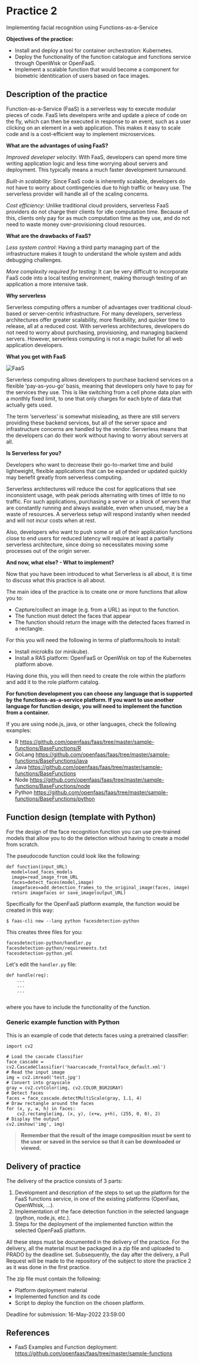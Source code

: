 # Practice 2

Implementing facial recognition using Functions-as-a-Service


**Objectives of the practice:**

- Install and deploy a tool for container orchestration: Kubernetes.
- Deploy the functionality of the function catalogue and functions service through OpenWisk or OpenFaaS.
- Implement a scalable function that would become a component for biometric identitication of users based on face images. 

## Description of the practice

Function-as-a-Service (FaaS) is a serverless way to execute modular pieces of code. FaaS lets developers write and update a piece of code on the fly, which can then be executed in response to an event, such as a user clicking on an element in a web application. This makes it easy to scale code and is a cost-efficient way to implement microservices.

**What are the advantages of using FaaS?**

*Improved developer velocity*: With FaaS, developers can spend more time writing application logic and less time worrying about servers and deployment. This typically means a much faster development turnaround.

*Built-in scalability*: Since FaaS code is inherently scalable, developers do not have to worry about contingencies due to high traffic or heavy use. The serverless provider will handle all of the scaling concerns.

*Cost efficiency*: Unlike traditional cloud providers, serverless FaaS providers do not charge their clients for idle computation time. Because of this, clients only pay for as much computation time as they use, and do not need to waste money over-provisioning cloud resources.


**What are the drawbacks of FaaS?**

*Less system control*: Having a third party managing part of the infrastructure makes it tough to understand the whole system and adds debugging challenges.

*More complexity required for testing*: It can be very difficult to incorporate FaaS code into a local testing environment, making thorough testing of an application a more intensive task.

**Why serverless**

Serverless computing offers a number of advantages over traditional cloud-based or server-centric infrastructure. For many developers, serverless architectures offer greater scalability, more flexibility, and quicker time to release, all at a reduced cost. With serverless architectures, developers do not need to worry about purchasing, provisioning, and managing backend servers. However, serverless computing is not a magic bullet for all web application developers.

**What you get with FaaS**

![FaaS](https://cf-assets.www.cloudflare.com/slt3lc6tev37/7nyIgiecrfe9W6TfmJRpNh/dfc5434659e31300d1918d4163dfb263/benefits-of-serverless.svg)

Serverless computing allows developers to purchase backend services on a flexible ‘pay-as-you-go’ basis, meaning that developers only have to pay for the services they use. This is like switching from a cell phone data plan with a monthly fixed limit, to one that only charges for each byte of data that actually gets used.

The term ‘serverless’ is somewhat misleading, as there are still servers providing these backend services, but all of the server space and infrastructure concerns are handled by the vendor. Serverless means that the developers can do their work without having to worry about servers at all.

**Is Serverless for you?**

Developers who want to decrease their go-to-market time and build lightweight, flexible applications that can be expanded or updated quickly may benefit greatly from serverless computing.

Serverless architectures will reduce the cost for applications that see inconsistent usage, with peak periods alternating with times of little to no traffic. For such applications, purchasing a server or a block of servers that are constantly running and always available, even when unused, may be a waste of resources. A serverless setup will respond instantly when needed and will not incur costs when at rest.

Also, developers who want to push some or all of their application functions close to end users for reduced latency will require at least a partially serverless architecture, since doing so necessitates moving some processes out of the origin server.

**And now, what else? - What to implement?**

Now that you have been introduced to what Serverless is all about, it is time to discuss what this practice is all about. 

The main idea of the practice is to create one or more functions that allow you to:

- Capture/collect an image (e.g. from a URL) as input to the function.
- The function must detect the faces that appear
- The function should return the image with the detected faces framed in a rectangle.

For this you will need the following in terms of platforms/tools to install:

- Install microk8s (or minikube). 
- Install a RAS platform: OpenFaaS or OpenWisk on top of the Kubernetes platform above.

Having done this, you will then need to create the role within the platform and add it to the role platform catalog.

**For function development you can choose any language that is supported by the functions-as-a-service platform. If you want to use another language for function design, you will need to implement the function from a container.**

If you are using node.js, java, or other languages, check the following examples:

- R https://github.com/openfaas/faas/tree/master/sample-functions/BaseFunctions/R
- GoLang https://github.com/openfaas/faas/tree/master/sample-functions/BaseFunctions/java
- Java https://github.com/openfaas/faas/tree/master/sample-functions/BaseFunctions
- Node https://github.com/openfaas/faas/tree/master/sample-functions/BaseFunctions/node
- Python https://github.com/openfaas/faas/tree/master/sample-functions/BaseFunctions/python


## Function design (template with Python)

For the design of the face recognition function you can use pre-trained models that allow you to do the detection without having to create a model from scratch. 

The pseudocode function could look like the following:

```
def function(input_URL)
  model=load_faces_models
  image=read_image_from_URL
  faces=detect_faces(model,image)
  imagefaces=add_detection_frames_to_the_original_image(faces, image)
  return imagefaces or save_image(output_URL)  
```

Specifically for the OpenFaaS platform example, the function would be created in this way:

```
$ faas-cli new --lang python facesdetection-python
```

This creates three files for you:

```
facesdetection-python/handler.py
facesdetection-python/requirements.txt
facesdetection-python.yml
```

Let's edit the `handler.py` file:

```
def handle(req):
    ...
    ...
    ...
    
```

where you have to include the functionality of the function.


### Generic example function with Python

This is an example of code that detects faces using a pretrained classifier:

```
import cv2

# Load the cascade Classifier
face_cascade = cv2.CascadeClassifier('haarcascade_frontalface_default.xml')
# Read the input image
img = cv2.imread('test.jpg')
# Convert into grayscale
gray = cv2.cvtColor(img, cv2.COLOR_BGR2GRAY)
# Detect faces
faces = face_cascade.detectMultiScale(gray, 1.1, 4)
# Draw rectangle around the faces
for (x, y, w, h) in faces:
    cv2.rectangle(img, (x, y), (x+w, y+h), (255, 0, 0), 2)
# Display the output
cv2.imshow('img', img)
```

> **Remember that the result of the image composition must be sent to the user or saved in the service so that it can be downloaded or viewed.**


##  Delivery of practice

The delivery of the practice consists of 3 parts:

1. Development and description of the steps to set up the platform for the FaaS functions service, in one of the existing platforms (OpenFaas, OpenWhisk, ...).
2. Implementation of the face detection function in the selected language (python, node.js, etc.).
3. Steps for the deployment of the implemented function within the selected OpenFaaS platform.

All these steps must be documented in the delivery of the practice. For the delivery, all the material must be packaged in a zip file and uploaded to PRADO by the  deadline set. Subsequently, the day after the delivery, a Pull Request will be made to the repository of the subject to store the practice 2 as it was done in the first practice.

The zip file must contain the following:

- Platform deployment material
- Implemented function and its code
- Script to deploy the function on the chosen platform.

Deadline for submission: 16-May-2022 23:59:00


## References 

- FaaS Examples and Function deployment: https://github.com/openfaas/faas/tree/master/sample-functions

